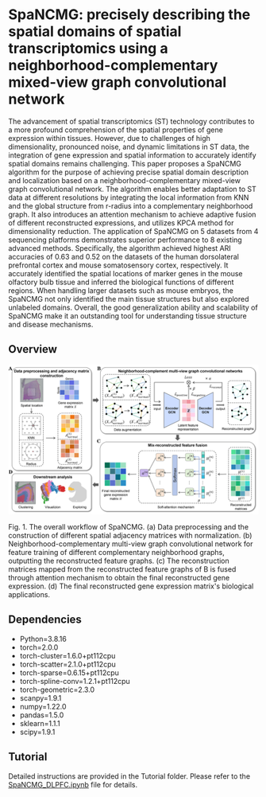 # SpaNCMG: precisely describing the spatial domains of spatial transcriptomics using a neighborhood-complementary mixed-view graph convolutional network
The advancement of spatial transcriptomics (ST) technology contributes to a more profound comprehension of the spatial properties of gene expression within tissues. However, due to challenges of high dimensionality, pronounced noise, and dynamic limitations in ST data, the integration of gene expression and spatial information to accurately identify spatial domains remains challenging. This paper proposes a SpaNCMG algorithm for the purpose of achieving precise spatial domain description and localization based on a neighborhood-complementary mixed-view graph convolutional network. The algorithm enables better adaptation to ST data at different resolutions by integrating the local information from KNN and the global structure from r-radius into a complementary neighborhood graph. It also introduces an attention mechanism to achieve adaptive fusion of different reconstructed expressions, and utilizes KPCA method for dimensionality reduction. The application of SpaNCMG on 5 datasets from 4 sequencing platforms demonstrates superior performance to 8 existing advanced methods. Specifically, the algorithm achieved highest ARI accuracies of 0.63 and 0.52 on the datasets of the human dorsolateral prefrontal cortex and mouse somatosensory cortex, respectively. It accurately identified the spatial locations of marker genes in the mouse olfactory bulb tissue and inferred the biological functions of different regions. When handling larger datasets such as mouse embryos, the SpaNCMG not only identified the main tissue structures but also explored unlabeled domains. Overall, the good generalization ability and scalability of SpaNCMG make it an outstanding tool for understanding tissue structure and disease mechanisms.
## Overview
![image](https://github.com/ZhihaoSi/SpaNCMG/blob/main/figure/Fig%201.png)

Fig. 1. The overall workflow of SpaNCMG. (a) Data preprocessing and the construction of different spatial adjacency matrices with normalization. (b) Neighborhood-complementary multi-view graph convolutional network for feature training of different complementary neighborhood graphs, outputting the reconstructed feature graphs. (c) The reconstruction matrices mapped from the reconstructed feature graphs of B is fused through attention mechanism to obtain the final reconstructed gene expression. (d) The final reconstructed gene expression matrix's biological applications.
## Dependencies
- Python=3.8.16
- torch=2.0.0 
- torch-cluster=1.6.0+pt112cpu
- torch-scatter=2.1.0+pt112cpu
- torch-sparse=0.6.15+pt112cpu
- torch-spline-conv=1.2.1+pt112cpu
- torch-geometric=2.3.0
- scanpy=1.9.1
- numpy=1.22.0
- pandas=1.5.0
- sklearn=1.1.1
- scipy=1.9.1
## Tutorial
Detailed instructions are provided in the Tutorial folder. Please refer to the [SpaNCMG_DLPFC.ipynb](https://github.com/ZhihaoSi/SpaNCMG/blob/main/Tutorial/SpaNCMG_DLPFC.ipynb) file for details.














